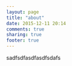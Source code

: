 ```yaml
---
layout: page
title: "about"
date: 2015-12-11 20:14
comments: true
sharing: true
footer: true
---
```



sadfsdfasdfasdfsdafs
